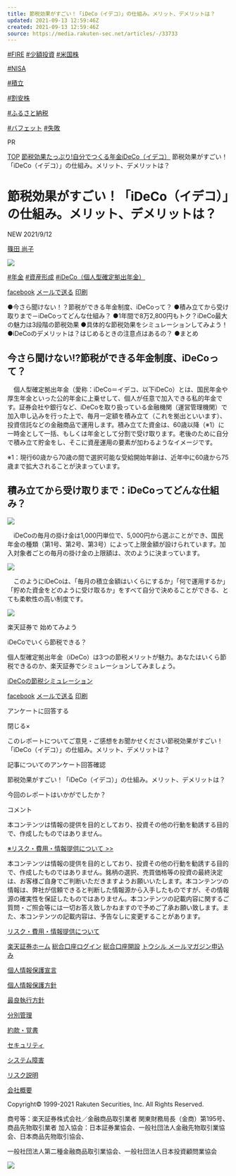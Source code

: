 ```yaml
---
title: 節税効果がすごい！「iDeCo（イデコ）」の仕組み。メリット、デメリットは？
updated: 2021-09-13 12:59:46Z
created: 2021-09-13 12:59:46Z
source: https://media.rakuten-sec.net/articles/-/33733
---
```


 [#FIRE](https://media.rakuten-sec.net/ud/theme_simple/theme_code/FIRE)
 [#少額投資](https://media.rakuten-sec.net/ud/theme_simple/theme_code/shougaku)
 [#米国株](https://media.rakuten-sec.net/ud/theme_simple/theme_code/US-stocks)

 [#NISA](https://media.rakuten-sec.net/ud/theme_simple/theme_code/tsumitatenisa-beginner)

 [#積立](https://media.rakuten-sec.net/search?fulltext=%E7%A9%8D%E7%AB%8B%E6%8A%95%E8%B3%87)

 [#割安株](https://media.rakuten-sec.net/ud/theme_simple/theme_code/growth-vs-value)

 [#ふるさと納税](https://media.rakuten-sec.net/ud/theme_simple/theme_code/furusato-nozei)

 [#バフェット](https://media.rakuten-sec.net/ud/theme_simple/theme_code/buffett)
 [#失敗](https://media.rakuten-sec.net/ud/theme_simple/theme_code/shippai-rule)

PR

 [TOP](https://media.rakuten-sec.net/)  [節税効果たっぷり!自分でつくる年金iDeCo（イデコ）](https://media.rakuten-sec.net/ud/theme_simple/theme_code/whats-ideco)  節税効果がすごい！「iDeCo（イデコ）」の仕組み。メリット、デメリットは？

# 節税効果がすごい！「iDeCo（イデコ）」の仕組み。メリット、デメリットは？

 NEW 2021/9/12

[篠田 尚子](https://media.rakuten-sec.net/list/authors/article?author_name=%E7%AF%A0%E7%94%B0+%E5%B0%9A%E5%AD%90)

 ![](https://m-rakuten.ismcdn.jp/mwimgs/8/2/1100/img_8296b1023863ed5e416f36f9aac3fbbb39738.jpg)

 [#年金](https://media.rakuten-sec.net/search?keyword%5B%5D=%E5%B9%B4%E9%87%91)  [#資産形成](https://media.rakuten-sec.net/search?keyword%5B%5D=%E8%B3%87%E7%94%A3%E5%BD%A2%E6%88%90)  [#iDeCo（個人型確定拠出年金）](https://media.rakuten-sec.net/search?keyword%5B%5D=iDeCo%EF%BC%88%E5%80%8B%E4%BA%BA%E5%9E%8B%E7%A2%BA%E5%AE%9A%E6%8B%A0%E5%87%BA%E5%B9%B4%E9%87%91%EF%BC%89)

 [facebook](http://www.facebook.com/share.php?u=https://media.rakuten-sec.net/articles/-/33733)  [メールで送る](mailto:?subject=%E7%AF%80%E7%A8%8E%E5%8A%B9%E6%9E%9C%E3%81%8C%E3%81%99%E3%81%94%E3%81%84%EF%BC%81%E3%80%8CiDeCo%EF%BC%88%E3%82%A4%E3%83%87%E3%82%B3%EF%BC%89%E3%80%8D%E3%81%AE%E4%BB%95%E7%B5%84%E3%81%BF%E3%80%82%E3%83%A1%E3%83%AA%E3%83%83%E3%83%88%E3%80%81%E3%83%87%E3%83%A1%E3%83%AA%E3%83%83%E3%83%88%E3%81%AF%EF%BC%9F&body=%E6%A5%BD%E5%A4%A9%E8%A8%BC%E5%88%B8%E3%83%88%E3%82%A6%E3%82%B7%E3%83%AB%E3%81%AE%E8%A8%98%E4%BA%8B%E3%82%92%E3%82%B7%E3%82%A7%E3%82%A2%0A%E7%AF%80%E7%A8%8E%E5%8A%B9%E6%9E%9C%E3%81%8C%E3%81%99%E3%81%94%E3%81%84%EF%BC%81%E3%80%8CiDeCo%EF%BC%88%E3%82%A4%E3%83%87%E3%82%B3%EF%BC%89%E3%80%8D%E3%81%AE%E4%BB%95%E7%B5%84%E3%81%BF%E3%80%82%E3%83%A1%E3%83%AA%E3%83%83%E3%83%88%E3%80%81%E3%83%87%E3%83%A1%E3%83%AA%E3%83%83%E3%83%88%E3%81%AF%EF%BC%9F%0Ahttps://media.rakuten-sec.net/articles/-/33733)  [印刷](https://media.rakuten-sec.net/articles/print/33733)

●今さら聞けない！？節税ができる年金制度、iDeCoって？
●積み立てから受け取りまで－iDeCoってどんな仕組み？
●1年間で8万2,800円もトク？iDeCo最大の魅力は3段階の節税効果
●具体的な節税効果をシミュレーションしてみよう！
●iDeCoのデメリットは？はじめるときの注意点はあるの？
●まとめ

## 今さら聞けない!?節税ができる年金制度、iDeCoって？

　個人型確定拠出年金（愛称：iDeCo＝イデコ、以下iDeCo）とは、国民年金や厚生年金といった公的年金に上乗せして、個人が任意で加入できる私的年金です。証券会社や銀行など、iDeCoを取り扱っている金融機関（運営管理機関）で加入申し込みを行った上で、毎月一定額を積み立て（これを拠出といいます）、投資信託などの金融商品で運用します。積み立てた資金は、60歳以降（※1）に一時金として一括、もしくは年金として分割で受け取ります。老後のために自分で積み立て貯金をし、そこに資産運用の要素が加わるようなイメージです。

※1：現行60歳から70歳の間で選択可能な受給開始年齢は、近年中に60歳から75歳まで拡大されることが決まっています。

## 積み立てから受け取りまで：iDeCoってどんな仕組み？

![](https://media.rakuten-sec.net/mwimgs/5/b/-/img_5b28731e29d0b7c84bcddd617152917c46405.gif)

　iDeCoの毎月の掛け金は1,000円単位で、5,000円から選ぶことができ、国民年金の種類（第1号、第2号、第3号）によって上限金額が設けられています。加入対象者ごとの毎月の掛け金の上限額は、次のように決まっています。

![](https://media.rakuten-sec.net/mwimgs/e/f/-/img_efc1039ee5aa0ca4a7e21e30919a4c9a9657.gif)

　このようにiDeCoは、「毎月の積立金額はいくらにするか」「何で運用するか」「貯めた資金をどのように受け取るか」をすべて自分で決めることができる、とても柔軟性の高い制度です。

 [![](https://m-rakuten.ismcdn.jp/mwimgs/d/0/1448m/img_d0ae8fd373608f27cbfeb17c1f65d987390531.png)](https://media.rakuten-sec.net/ud/theme_simple/theme_code/whats-ideco)

楽天証券で
始めてみよう

iDeCoでいくら節税できる？

個人型確定拠出年金（iDeCo）は3つの節税メリットが魅力。あなたはいくら節税できるのか、楽天証券でシミュレーションしてみましょう。

[iDeCoの節税シミュレーション](https://dc.rakuten-sec.co.jp/feature/simulation/)

 [facebook](http://www.facebook.com/share.php?u=https://media.rakuten-sec.net/articles/-/33733)  [メールで送る](mailto:?subject=%E7%AF%80%E7%A8%8E%E5%8A%B9%E6%9E%9C%E3%81%8C%E3%81%99%E3%81%94%E3%81%84%EF%BC%81%E3%80%8CiDeCo%EF%BC%88%E3%82%A4%E3%83%87%E3%82%B3%EF%BC%89%E3%80%8D%E3%81%AE%E4%BB%95%E7%B5%84%E3%81%BF%E3%80%82%E3%83%A1%E3%83%AA%E3%83%83%E3%83%88%E3%80%81%E3%83%87%E3%83%A1%E3%83%AA%E3%83%83%E3%83%88%E3%81%AF%EF%BC%9F&body=%E6%A5%BD%E5%A4%A9%E8%A8%BC%E5%88%B8%E3%83%88%E3%82%A6%E3%82%B7%E3%83%AB%E3%81%AE%E8%A8%98%E4%BA%8B%E3%82%92%E3%82%B7%E3%82%A7%E3%82%A2%0A%E7%AF%80%E7%A8%8E%E5%8A%B9%E6%9E%9C%E3%81%8C%E3%81%99%E3%81%94%E3%81%84%EF%BC%81%E3%80%8CiDeCo%EF%BC%88%E3%82%A4%E3%83%87%E3%82%B3%EF%BC%89%E3%80%8D%E3%81%AE%E4%BB%95%E7%B5%84%E3%81%BF%E3%80%82%E3%83%A1%E3%83%AA%E3%83%83%E3%83%88%E3%80%81%E3%83%87%E3%83%A1%E3%83%AA%E3%83%83%E3%83%88%E3%81%AF%EF%BC%9F%0Ahttps://media.rakuten-sec.net/articles/-/33733)  [印刷](https://media.rakuten-sec.net/articles/print/33733)

 アンケートに回答する

閉じる×

このレポートについてご意見・ご感想をお聞かせください節税効果がすごい！「iDeCo（イデコ）」の仕組み。メリット、デメリットは？

記事についてのアンケート回答確認

節税効果がすごい！「iDeCo（イデコ）」の仕組み。メリット、デメリットは？

今回のレポートはいかがでしたか？

コメント

本コンテンツは情報の提供を目的としており、投資その他の行動を勧誘する目的で、作成したものではありません。

[※リスク・費用・情報提供について >>](https://www.rakuten-sec.co.jp/web/company/risk.html)

本コンテンツは情報の提供を目的としており、投資その他の行動を勧誘する目的で、作成したものではありません。銘柄の選択、売買価格等の投資の最終決定は、お客様ご自身でご判断いただきますようお願いいたします。本コンテンツの情報は、弊社が信頼できると判断した情報源から入手したものですが、その情報源の確実性を保証したものではありません。本コンテンツの記載内容に関するご質問・ご照会等には一切お答え致しかねますので予めご了承お願い致します。また、本コンテンツの記載内容は、予告なしに変更することがあります。

[リスク・費用・情報提供について](https://www.rakuten-sec.co.jp/web/company/risk.html)

 [楽天証券ホーム](https://www.rakuten-sec.co.jp)  [総合口座ログイン](https://www.rakuten-sec.co.jp/ITS/V_ACT_Login.html)  [総合口座開設](https://www.rakuten-sec.co.jp/web/account/rsec.html)  [トウシル メールマガジン申込み](https://www.rakuten-sec.co.jp/cgi-bin/CTS/Direct_Login.cgi?homeid=USER&type=account&sub_type=&local=acc_mail_magazine_select&eventType=init)

[個人情報保護宣言](https://www.rakuten-sec.co.jp/web/company/privacy.html)

[個人情報保護方針](https://www.rakuten-sec.co.jp/web/company/privacy_policy.html)

[最良執行方針](https://www.rakuten-sec.co.jp/web/company/best_execution_policy.html)

[分別管理](https://www.rakuten-sec.co.jp/web/company/separate.html)

[約款・覚書](https://www.rakuten-sec.co.jp/web/company/document)

[セキュリティ](https://www.rakuten-sec.co.jp/web/support/security)

[システム障害](https://www.rakuten-sec.co.jp/web/company/failure)

[リスク説明](https://www.rakuten-sec.co.jp/web/company/risk.html)

[会社概要](https://www.rakuten-sec.co.jp/web/company/profile)

Copyright© 1999-2021 Rakuten Securities, Inc. All Rights Reserved.

商号等：楽天証券株式会社／金融商品取引業者 関東財務局長（金商）第195号、商品先物取引業者 加入協会：日本証券業協会、一般社団法人金融先物取引業協会、日本商品先物取引協会、

一般社団法人第二種金融商品取引業協会、一般社団法人日本投資顧問業協会

[![](https://m-rakuten.ismcdn.jp/common/toushiru/images/assets/Securities_pc_32px_white.svg)](https://www.rakuten-sec.co.jp)